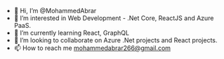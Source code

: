 - 👋 Hi, I’m @MohammedAbrar
- 👀 I’m interested in Web Development - .Net Core, ReactJS and Azure PaaS.
- 🌱 I’m currently learning React, GraphQL
- 💞️ I’m looking to collaborate on Azure .Net projects and React projects.
- 📫 How to reach me mohammedabrar266@gmail.com

<!---
MohammedAbrar/MohammedAbrar is a ✨ special ✨ repository because its `README.md` (this file) appears on your GitHub profile.
You can click the Preview link to take a look at your changes.
--->
